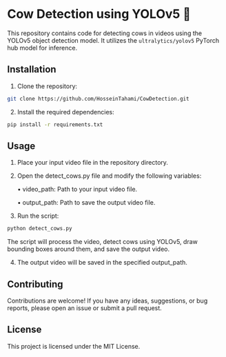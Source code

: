 # Cow Detection using YOLOv5 🐄

This repository contains code for detecting cows in videos using the YOLOv5 object detection model. It utilizes the `ultralytics/yolov5` PyTorch hub model for inference.

## Installation

1. Clone the repository:

```bash
git clone https://github.com/HosseinTahami/CowDetection.git
```

2. Install the required dependencies:

```bash
pip install -r requirements.txt
```

## Usage

1. Place your input video file in the repository directory.

2. Open the detect_cows.py file and modify the following variables:

      • video_path: Path to your input video file.

      • output_path: Path to save the output video file.

3. Run the script:

```bash
python detect_cows.py
```

The script will process the video, detect cows using YOLOv5, draw bounding boxes around them, and save the output video.

4. The output video will be saved in the specified output_path.


## Contributing

Contributions are welcome! If you have any ideas, suggestions, or bug reports, please open an issue or submit a pull request.

## License

This project is licensed under the MIT License.
